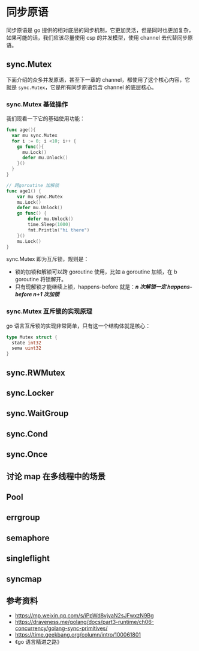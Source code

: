 <!--
 * @Author: shgopher shgopher@gmail.com
 * @Date: 2023-05-14 23:08:19
 * @LastEditors: shgopher shgopher@gmail.com
 * @LastEditTime: 2023-11-28 23:57:32
 * @FilePath: /GOFamily/并发/同步原语/README.md
 * @Description: 
 * 
 * Copyright (c) 2023 by shgopher, All Rights Reserved. 
-->
# 同步原语
同步原语是 go 提供的相对底层的同步机制，它更加灵活，但是同时也更加复杂，如果可能的话，我们应该尽量使用 csp 的并发模型，使用 channel 去代替同步原语。
## sync.Mutex
下面介绍的众多并发原语，甚至下一章的 channel，都使用了这个核心内容，它就是 `sync.Mutex`，它是所有同步原语包含 channel 的底层核心。
### sync.Mutex 基础操作
我们现看一下它的基础使用功能：
```go
func age(){
  var mu sync.Mutex
  for i := 0; i <10; i++ {
    go func(){
      mu.Lock()
      defer mu.Unlock()
    }()
  }
}

// 跨goroutine 加解锁
func age1() {
	var mu sync.Mutex
	mu.Lock()
	defer mu.Unlock()
	go func() {
		defer mu.Unlock()
		time.Sleep(1000)
		fmt.Println("hi there")
	}()
	mu.Lock()
}
```
sync.Mutex 即为互斥锁，规则是：

- 锁的加锁和解锁可以跨 goroutine 使用，比如 a goroutine 加锁，在 b goroutine 将锁解开。
- 只有现解锁才能继续上锁，happens-before 就是：***n 次解锁一定 happens-before n+1 次加锁***
### sync.Mutex 互斥锁的实现原理
go 语言互斥锁的实现非常简单，只有这一个结构体就是核心：
```go
type Mutex struct {
  state int32
  sema uint32
}
```
## sync.RWMutex
## sync.Locker
## sync.WaitGroup
## sync.Cond
## sync.Once
## 讨论 map 在多线程中的场景
## Pool
## errgroup
## semaphore
## singleflight
## syncmap
## 参考资料
- https://mp.weixin.qq.com/s/iPpWd8vjyaN2sJFwxzN9Bg
- https://draveness.me/golang/docs/part3-runtime/ch06-concurrency/golang-sync-primitives/
- https://time.geekbang.org/column/intro/100061801
- 《go 语言精进之路》
